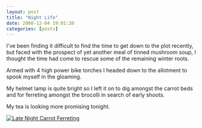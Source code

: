 ```yaml
---
layout: post
title: "Night Life"
date: 2008-12-04 19:01:20
categories: [posts]
---
```


I've been finding it difficult to find the time to get down to the plot recently, but faced with the prospect of yet another meal of tinned mushroom soup, I thought the time had come to rescue some of the remaining winter roots.

Armed with 4 high power bike torches I headed down to the allotment to spook myself in the gloaming.

My helmet lamp is quite bright so I left it on to dig amongst the carrot beds and for ferreting amongst the brocolli in search of early shoots.

My tea is looking more promising tonight.

[![Late Night Carrot Ferreting](http://farm4.static.flickr.com/3180/3081949641_324aba1512.jpg)](http://www.flickr.com/photos/warriorwomen/3081949641/)
